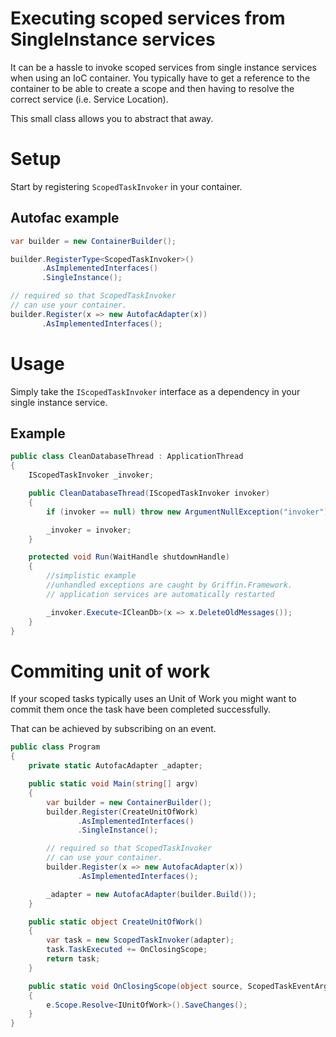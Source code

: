 ﻿Executing scoped services from SingleInstance services
===============

It can be a hassle to invoke scoped services from single instance services when
using an IoC container. You typically have to get a reference to 
the container to be able to create a scope and then having to resolve
the correct service (i.e. Service Location).

This small class allows you to abstract that away.

# Setup

Start by registering `ScopedTaskInvoker` in your container.

## Autofac example

```csharp
var builder = new ContainerBuilder();

builder.RegisterType<ScopedTaskInvoker>()
       .AsImplementedInterfaces()
       .SingleInstance();

// required so that ScopedTaskInvoker
// can use your container.
builder.Register(x => new AutofacAdapter(x))
       .AsImplementedInterfaces();
```

# Usage

Simply take the `IScopedTaskInvoker` interface as a dependency 
in your single instance service.

## Example

```csharp
public class CleanDatabaseThread : ApplicationThread
{
    IScopedTaskInvoker _invoker;

    public CleanDatabaseThread(IScopedTaskInvoker invoker)
    {
        if (invoker == null) throw new ArgumentNullException("invoker");

        _invoker = invoker;
    }

    protected void Run(WaitHandle shutdownHandle)
    {
        //simplistic example
        //unhandled exceptions are caught by Griffin.Framework.
        // application services are automatically restarted 

        _invoker.Execute<ICleanDb>(x => x.DeleteOldMessages());
    }
}
```

# Commiting unit of work

If your scoped tasks typically uses an Unit of Work you might
want to commit them once the task have been completed successfully.

That can be achieved by subscribing on an event.

```csharp
public class Program
{
    private static AutofacAdapter _adapter;

    public static void Main(string[] argv)
    {
        var builder = new ContainerBuilder();
        builder.Register(CreateUnitOfWork)
               .AsImplementedInterfaces()
               .SingleInstance();

        // required so that ScopedTaskInvoker
        // can use your container.
        builder.Register(x => new AutofacAdapter(x))
               .AsImplementedInterfaces();

        _adapter = new AutofacAdapter(builder.Build());
    }

    public static object CreateUnitOfWork()
    {
        var task = new ScopedTaskInvoker(adapter);
        task.TaskExecuted += OnClosingScope;
        return task;
    }

    public static void OnClosingScope(object source, ScopedTaskEventArgs e)
    {
        e.Scope.Resolve<IUnitOfWork>().SaveChanges();
    }
}
```
